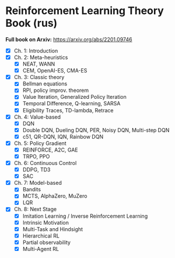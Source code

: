 # Reinforcement Learning Theory Book (rus)

**Full book on Arxiv:** https://arxiv.org/abs/2201.09746

- [x] Ch. 1: Introduction
- [x] Ch. 2: Meta-heuristics
    - [x] NEAT, WANN
    - [x] CEM, OpenAI-ES, CMA-ES
- [x] Ch. 3: Classic theory
    - [x] Bellman equations
    - [x] RPI, policy improv. theorem
    - [x] Value Iteration, Generalized Policy Iteration
    - [x] Temporal Difference, Q-learning, SARSA
    - [x] Eligibility Traces, TD-lambda, Retrace
- [x] Ch. 4: Value-based
    - [x] DQN
    - [x] Double DQN, Dueling DQN, PER, Noisy DQN, Multi-step DQN
    - [x] c51, QR-DQN, IQN, Rainbow DQN
- [x] Ch. 5: Policy Gradient
    - [x] REINFORCE, A2C, GAE
    - [x] TRPO, PPO
- [x] Ch. 6: Continuous Control
    - [x] DDPG, TD3
    - [x] SAC
- [x] Ch. 7: Model-based
    - [x] Bandits
    - [x] MCTS, AlphaZero, MuZero
    - [x] LQR
- [x] Ch. 8: Next Stage
    - [x] Imitation Learning / Inverse Reinforcement Learning
    - [x] Intrinsic Motivation
    - [x] Multi-Task and Hindsight
    - [x] Hierarchical RL
    - [x] Partial observability
    - [x] Multi-Agent RL
